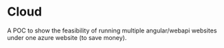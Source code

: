 Cloud
=====
A POC to show the feasibility of running multiple angular/webapi websites under one azure website (to save money). 